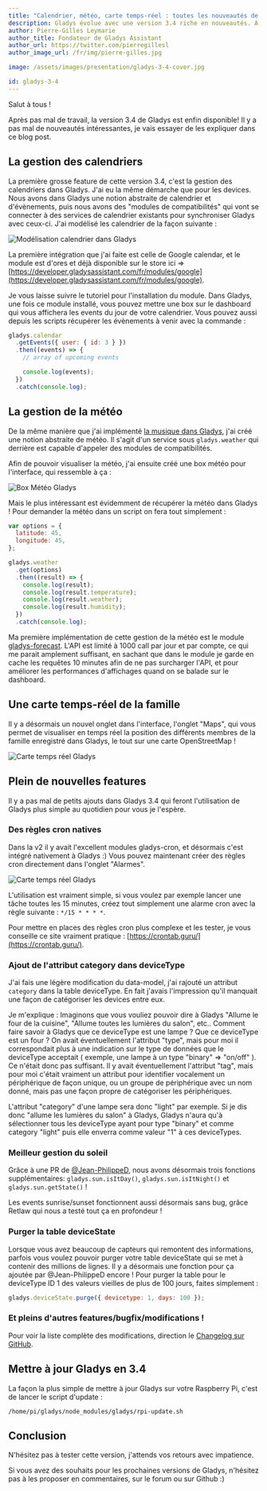 ```yaml
---
title: "Calendrier, météo, carte temps-réel : toutes les nouveautés de Gladys 3.4 !"
description: Gladys évolue avec une version 3.4 riche en nouveautés. A découvrir dans cet article !
author: Pierre-Gilles Leymarie
author_title: Fondateur de Gladys Assistant
author_url: https://twitter.com/pierregillesl
author_image_url: /fr/img/pierre-gilles.jpg

image: /assets/images/presentation/gladys-3-4-cover.jpg

id: gladys-3-4
---
```


Salut à tous !

Après pas mal de travail, la version 3.4 de Gladys est enfin disponible! Il y a pas mal de nouveautés intéressantes, je vais essayer de les expliquer dans ce blog post.

<!--truncate-->

## La gestion des calendriers

La première grosse feature de cette version 3.4, c'est la gestion des calendriers dans Gladys. J'ai eu la même démarche que pour les devices. Nous avons dans Gladys une notion abstraite de calendrier et d'évènements, puis nous avons des "modules de compatibilités" qui vont se connecter à des services de calendrier existants pour synchroniser Gladys avec ceux-ci. J'ai modélisé les calendrier de la façon suivante :

![Modélisation calendrier dans Gladys](/fr/img/articles/gladys-3-4/calendar.png)

La première intégration que j'ai faite est celle de Google calendar, et le module est d'ores et déjà disponible sur le store ici => [https://developer.gladysassistant.com/fr/modules/google](https://developer.gladysassistant.com/fr/modules/google).

Je vous laisse suivre le tutoriel pour l'installation du module. Dans Gladys, une fois ce module installé, vous pouvez mettre une box sur le dashboard qui vous affichera les events du jour de votre calendrier. Vous pouvez aussi depuis les scripts récupérer les évènements à venir avec la commande :

```javascript
gladys.calendar
  .getEvents({ user: { id: 3 } })
  .then((events) => {
    // array of upcoming events

    console.log(events);
  })
  .catch(console.log);
```

## La gestion de la météo

De la même manière que j'ai implémenté [la musique dans Gladys](/fr/blog/gerer-musique-gladys-sonos), j'ai créé une notion abstraite de météo. Il s'agit d'un service sous `gladys.weather` qui derrière est capable d'appeler des modules de compatibilités.

Afin de pouvoir visualiser la météo, j'ai ensuite créé une box météo pour l'interface, qui ressemble à ça :

![Box Météo Gladys](/fr/img/articles/gladys-3-4/box-weather.jpg)

Mais le plus intéressant est évidemment de récupérer la météo dans Gladys ! Pour demander la météo dans un script on fera tout simplement :

```javascript
var options = {
  latitude: 45,
  longitude: 45,
};

gladys.weather
  .get(options)
  .then((result) => {
    console.log(result);
    console.log(result.temperature);
    console.log(result.weather);
    console.log(result.humidity);
  })
  .catch(console.log);
```

Ma première implémentation de cette gestion de la météo est le module [gladys-forecast](http://developer.gladysassistant.com/fr/modules/forecast). L'API est limité à 1000 call par jour et par compte, ce qui me parait amplement suffisant, en sachant que dans le module je garde en cache les requêtes 10 minutes afin de ne pas surcharger l'API, et pour améliorer les performances d'affichages quand on se balade sur le dashboard.

## Une carte temps-réel de la famille

Il y a désormais un nouvel onglet dans l'interface, l'onglet "Maps", qui vous permet de visualiser en temps réel la position des différents membres de la famille enregistré dans Gladys, le tout sur une carte OpenStreetMap !

![Carte temps réel Gladys](/fr/img/articles/gladys-3-4/family-map.jpg)

## Plein de nouvelles features

Il y a pas mal de petits ajouts dans Gladys 3.4 qui feront l'utilisation de Gladys plus simple au quotidien pour vous je l'espère.

### Des règles cron natives

Dans la v2 il y avait l'excellent modules gladys-cron, et désormais c'est intégré nativement à Gladys :) Vous pouvez maintenant créer des règles cron directement dans l'onglet "Alarmes".

![Carte temps réel Gladys](/fr/img/articles/gladys-3-4/cron-rules.jpg)

L'utilisation est vraiment simple, si vous voulez par exemple lancer une tâche toutes les 15 minutes, créez tout simplement une alarme cron avec la règle suivante : `*/15 * * * *`.

Pour mettre en places des règles cron plus complexe et les tester, je vous conseille ce site vraiment pratique : [https://crontab.guru/](https://crontab.guru/).

### Ajout de l'attribut category dans deviceType

J'ai fais une légère modification du data-model, j'ai rajouté un attribut `category` dans la table deviceType. En fait j'avais l'impression qu'il manquait une façon de catégoriser les devices entre eux.

Je m'explique : Imaginons que vous vouliez pouvoir dire à Gladys "Allume le four de la cuisine", "Allume toutes les lumières du salon", etc.. Comment faire savoir à Gladys que ce deviceType est une lampe ? Que ce deviceType est un four ? On avait éventuellement l'attribut "type", mais pour moi il correspondait plus à une indication sur le type de données que le deviceType acceptait ( exemple, une lampe à un type "binary" => "on/off" ). Ce n'était donc pas suffisant. Il y avait éventuellement l'attribut "tag", mais pour moi c'était vraiment un attribut pour identifier vocalement un périphérique de façon unique, ou un groupe de périphérique avec un nom donné, mais pas une façon propre de catégoriser les périphériques.

L'attribut "category" d'une lampe sera donc "light" par exemple. Si je dis donc "allume les lumières du salon" à Gladys, Gladys n'aura qu'à sélectionner tous les deviceType ayant pour type "binary" et comme category "light" puis elle enverra comme valeur "1" à ces deviceTypes.

### Meilleur gestion du soleil

Grâce à une PR de [@Jean-PhilippeD](https://github.com/Jean-PhilippeD), nous avons désormais trois fonctions supplémentaires: `gladys.sun.isItDay()`, `gladys.sun.isItNight()` et `gladys.sun.getState()` !

Les events sunrise/sunset fonctionnent aussi désormais sans bug, grâce Retlaw qui nous a testé tout ça en profondeur !

### Purger la table deviceState

Lorsque vous avez beaucoup de capteurs qui remontent des informations, parfois vous voulez pouvoir purger votre table deviceState qui se met à contenir des millions de lignes. Il y a désormais une fonction pour ça ajoutée par @Jean-PhilippeD encore ! Pour purger la table pour le deviceType ID 1 des valeurs vieilles de plus de 100 jours, faites simplement :

```javascript
gladys.deviceState.purge({ devicetype: 1, days: 100 });
```

### Et pleins d'autres features/bugfix/modifications !

Pour voir la liste complète des modifications, direction le [Changelog sur GitHub](https://github.com/gladysassistant/Gladys/blob/master/CHANGELOG.md).

## Mettre à jour Gladys en 3.4

La façon la plus simple de mettre à jour Gladys sur votre Raspberry Pi, c'est de lancer le script d'update :

```
/home/pi/gladys/node_modules/gladys/rpi-update.sh
```

## Conclusion

N'hésitez pas à tester cette version, j'attends vos retours avec impatience.

Si vous avez des souhaits pour les prochaines versions de Gladys, n'hésitez pas à les proposer en commentaires, sur le forum ou sur Github :)
